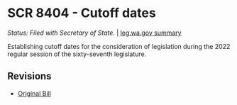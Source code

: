 # SCR 8404 - Cutoff dates
*Status: Filed with Secretary of State.* | [leg.wa.gov summary](https://app.leg.wa.gov/billsummary?BillNumber=8404&Year=2021)

Establishing cutoff dates for the consideration of legislation during the 2022 regular session of the sixty-seventh legislature.

## Revisions
* [Original Bill](1/)